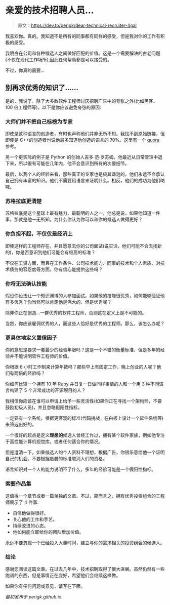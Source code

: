# 亲爱的技术招聘人员…

> 原文：<https://dev.to/perigk/dear-technical-recruiter-4gal>

我喜欢你。真的。我知道不是所有的同事都有同样的感受，但是我对你的工作有积极的感受。

我明白在公司和各种候选人之间做好匹配的价值。这是一个需要解决的古老问题(不仅在现代工作场所),因此任何帮助都是可以接受的。

不过，你真的需要…

## 别再求优秀的知识了……

是的，我说了。除了大多数软件工程师讨厌招聘广告中的夸张之外(比如黑客、100 倍工程师等)，以下是你应该避免夸张的原因:

### 大师们并不把自己标榜为专家

即使是这种语言的创造者，有时也声称他们并非无所不知。我找不到原始链接，但即使是 C++的创造者也说他最多知道他创造的语言的 70%。这里有一个 [quora](https://www.quora.com/Is-there-anyone-that-knows-C++-better-than-Bjarne-Stroustrup) 参考。

另一个更实际的例子是 Python 的创始人吉多·范·罗苏姆。他最近从日常管理中退下来，所以很有可能在几年内，他不会意识到所有的次要细节。

最后，以我个人的经验来看，那些真正的专家也是极其谦逊的，他们永远不会承认自己拥有丰富的知识。他们不需要用语言来证明什么。相反，他们的成功为他们呐喊。

### 苏格拉底更清楚

苏格拉底是这个星球上最有魅力、最聪明的人之一，他总是说，如果他知道一件事，那就是他一无所知。为什么你认为你可以和你的候选人做得更好？

### 你负担不起，不仅仅是经济上

即使这样的工程师存在，并且愿意去你的公司面试(说实话，他们可能不会去找新的)，你是否意识到他们可能会有极高的标准？

不仅在工资方面，而且在工作条件、公司技术能力、同事的技术和个人素质、对技术债务的容忍度等方面。你有信心能提供这些吗？

### 你将无法确认技能

假设你设法让一个知识渊博的人参加面试。如果他的技能很优秀，如何能够验证他有多优秀？你当然可以肯定他是伟大的，但是优秀呢？

除非你正在创造…一群优秀的软件工程师，否则这在定义上是不可能的。

当然，你应该雇佣优秀的人，而这些人恰好是优秀的工程师。那么，该怎么办呢？

### 更具体地定义置信因子

你的意思是要求一套最少的经验年限吗？这是一个不错的衡量标准，但是多年的经验并不能说明软件工程师的价值。

你根据 8 小时工作制来计算年数吗？那些早上有固定工作，晚上创业的人呢？他们有两倍的经验吗？

你如何比较一个拥有 10 年 Ruby 并日复一日做同样事情的人和一个用 3 种不同语言构建了 5 个非常成功的开源项目的人？

我相信你应该在谁可以申请上给予一些灵活性(如果你正在寻找一个架构师，不要鼓励初级人员)，并且忽略假阳性指标。

一定要有一个系统，根据更客观的标准(代码挑战，在白板上设计一个软件系统等)来筛选出好的。

一个很好的起点是定义**理想的**候选人曾经工作过，拥有某个软件家族，例如他专注于高性能计算机视觉库。或者任何适合你的情况。

但是澄清一下，如果候选人的个人资料不理想，根据广告，你很乐意给他一个证明自己的机会。不要根据愚蠢的标准取消人们的资格。

语言知识对一个人的能力说明不了什么，多年的经验可能是一个假阳性指标。

### 索要作品集

这值得一个章节或者一篇单独的文章。不过，简而言之，拥有优秀投资组合的工程师展示了 4 件事:

*   自信他做得很好。
*   关心他的工作和手艺。
*   持续改进的心态。
*   他如何能立即给你的团队增加价值。

永远不要忽视一个已经投入大量时间，建立与你的需求相关的投资组合的候选人。

### 结论

感谢您阅读这篇文章。在过去几年中，技术招聘取得了很大进展。虽然仍然有一些跑调的东西，但是事情正在变好，希望他们会继续这样做。

如果你有任何问题或意见，请写在下面。

*最初发布于 perigk.github.io.*